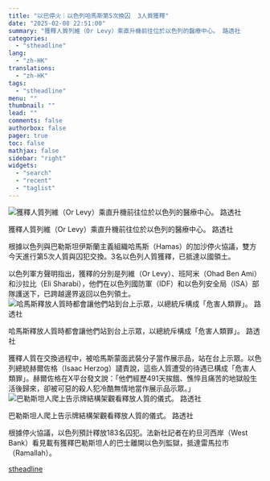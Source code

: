 ```yaml
---
title: "以巴停火｜以色列哈馬斯第5次換囚  3人質獲釋"
date: "2025-02-08 22:51:00"
summary: "獲釋人質列維（Or Levy）乘直升機前往位於以色列的醫療中心。 路透社       根據以..."
categories:
  - "stheadline"
lang:
  - "zh-HK"
translations:
  - "zh-HK"
tags:
  - "stheadline"
menu: ""
thumbnail: ""
lead: ""
comments: false
authorbox: false
pager: true
toc: false
mathjax: false
sidebar: "right"
widgets:
  - "search"
  - "recent"
  - "taglist"
---
```


![獲釋人質列維（Or Levy）乘直升機前往位於以色列的醫療中心。 路透社](https://image.stheadline.com/f/680p0/0x0/100/none/285bb66447567a45d3e14d11b7ea7d79/stheadline/inewsmedia/20250208/_2025020822495863833.jpg)

獲釋人質列維（Or Levy）乘直升機前往位於以色列的醫療中心。 路透社




根據以色列與巴勒斯坦伊斯蘭主義組織哈馬斯（Hamas）的加沙停火協議，雙方今天進行第5次人質與囚犯交換。3名以色列人質獲釋，已抵達以國領土。

以色列軍方聲明指出，獲釋的分別是列維（Or Levy）、班阿米（Ohad Ben Ami）和沙拉比（Eli Sharabi），他們在以色列國防軍（IDF）和以色列安全局（ISA）部隊護送下，已跨越邊界返回以色列領土。
 ![哈馬斯釋放人質時都會讓他們站到台上示眾，以總統斥構成「危害人類罪」。 路透社](https://image.hkhl.hk/f/1024p0/0x0/100/none/3a7251caf1441e4b40641ba9b1605fae/2025-02/IMG_4701.jpeg)


哈馬斯釋放人質時都會讓他們站到台上示眾，以總統斥構成「危害人類罪」。 路透社




獲釋人質在交換過程中，被哈馬斯蒙面武裝分子當作展示品，站在台上示眾。以色列總統赫爾佐格（Isaac Herzog）譴責說，這些人質遭受的待遇已構成「危害人類罪」。赫爾佐格在X平台發文說：「他們經歷491天挨餓、憔悴且痛苦的地獄般生活後歸來，卻被可惡的殺人犯冷酷無情地當作展示品示眾。」
 ![巴勒斯坦人爬上告示牌結構架觀看釋放人質的儀式。 路透社](https://image.hkhl.hk/f/1024p0/0x0/100/none/2a5a71f821653300f37606647378b7d4/2025-02/IMG_4702.jpeg)


巴勒斯坦人爬上告示牌結構架觀看釋放人質的儀式。 路透社




根據停火協議，以色列預計釋放183名囚犯。法新社記者在約旦河西岸（West Bank）看見載有獲釋巴勒斯坦人的巴士離開以色列監獄，抵達雷馬拉市（Ramallah）。

[stheadline](https://std.stheadline.com/realtime/article/2051642/即時-國際-以巴停火-以色列哈馬斯第5次換囚-3人質獲釋)
